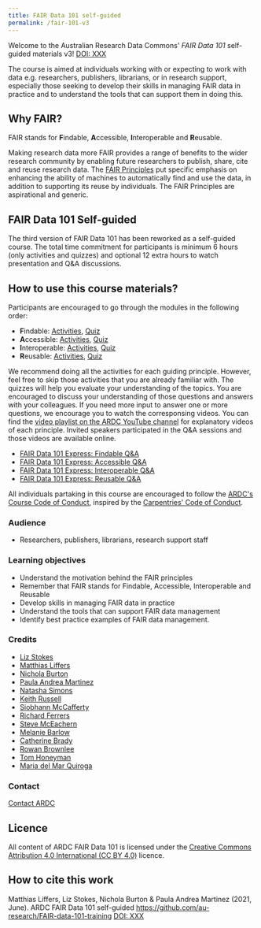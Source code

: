 ```yaml
---
title: FAIR Data 101 self-guided
permalink: /fair-101-v3
---
```


Welcome to the Australian Research Data Commons' *FAIR Data 101* self-guided materials v3!
[DOI: XXX](https://doi.org/XXX)

The course is aimed at individuals working with or expecting to work with data e.g. researchers, publishers, librarians, or in research support, especially those seeking to develop their skills in managing FAIR data in practice and to understand the tools that can support them in doing this.

## Why FAIR?
FAIR stands for **F**indable, **A**ccessible, **I**nteroperable and **R**eusable. 

Making research data more FAIR provides a range of benefits to the wider research community by enabling future researchers to publish, share, cite and reuse research data. The [FAIR Principles](https://doi.org/10.1038/sdata.2016.18) put specific emphasis on enhancing the ability of machines to automatically find and use the data, in addition to supporting its reuse by individuals. The FAIR Principles are aspirational and generic. 

## FAIR Data 101 Self-guided
The third version of FAIR Data 101 has been reworked as a self-guided course. The total time commitment for participants is minimum 6 hours (only activities and quizzes) and optional 12 extra hours to watch presentation and Q&A discussions. 

## How to use this course materials?

Participants are encouraged to go through the modules in the following order:
- **F**indable: [Activities](https://au-research.github.io/FAIR-data-101-training/findable/activities), [Quiz](https://au-research.github.io/FAIR-data-101-training/findable/quiz) 
- **A**ccessible: [Activities](https://au-research.github.io/FAIR-data-101-training/accessible/activities), [Quiz](https://au-research.github.io/FAIR-data-101-training/accesible/quiz)  
- **I**nteroperable: [Activities](https://au-research.github.io/FAIR-data-101-training/interoperable/activities), [Quiz](https://au-research.github.io/FAIR-data-101-training/interoperable/quiz) 
- **R**eusable: [Activities](https://au-research.github.io/FAIR-data-101-training/reusable/activities), [Quiz](https://au-research.github.io/FAIR-data-101-training/reusable/quiz) 

We recommend doing all the activities for each guiding principle. However, feel free to skip those activities that you are already familiar with. The quizzes will help you evaluate your understanding of the topics. You are encouraged to discuss your understanding of those questions and answers with your colleagues. If you need more input to answer one or more questions, we encourage you to watch the corresponsing videos. You can find the [video playlist on the ARDC YouTube channel](https://www.youtube.com/playlist?list=PLG25fMbdLRa7bf4FNTS_LHV7hHOyFvkc-) for explanatory videos of each principle. Invited speakers participated in the Q&A sessions and those videos are available online. 

* [FAIR Data 101 Express: Findable Q&A](https://www.youtube.com/watch?v=6KAR4jJVK8I)
* [FAIR Data 101 Express: Accessible Q&A](https://www.youtube.com/watch?v=0tR-K7DKD3Q)
* [FAIR Data 101 Express: Interoperable Q&A](https://www.youtube.com/watch?v=ZeK9z-gLH5Y)
* [FAIR Data 101 Express: Reusable Q&A](https://www.youtube.com/watch?v=55z2WcR1tgk)

All individuals partaking in this course are encouraged to follow the [ARDC's Course Code of Conduct](https://tiny.cc/code-conduct), inspired
by the [Carpentries' Code of Conduct](https://docs.carpentries.org/topic_folders/policies/code-of-conduct.html).

### Audience
* Researchers, publishers, librarians, research support staff

### Learning objectives
* Understand the motivation behind the FAIR principles
* Remember that FAIR stands for Findable, Accessible, Interoperable and Reusable
* Develop skills in managing FAIR data in practice
* Understand the tools that can support FAIR data management
* Identify best practice examples of FAIR data management.

### Credits
* [Liz Stokes](https://orcid.org/0000-0002-2973-5647)
* [Matthias Liffers](https://orcid.org/0000-0002-3639-2080)
* [Nichola Burton](https://orcid.org/0000-0003-4470-4846)
* [Paula Andrea Martinez](https://orcid.org/org/0000-0002-8990-1985)
* [Natasha Simons](https://orcid.org/0000-0003-0635-1998)
* [Keith Russell](https://orcid.org/0000-0001-5390-2719)
* [Siobhann McCafferty](https://orcid.org/0000-0002-2491-0995)
* [Richard Ferrers](https://orcid.org/0000-0002-2923-9889)
* [Steve McEachern](https://orcid.org/0000-0001-7848-4912)
* [Melanie Barlow](https://orcid.org/0000-0002-3956-5784)
* [Catherine Brady](https://orcid.org/0000-0002-7919-7592)
* [Rowan Brownlee](https://orcid.org/0000-0002-1955-1262)
* [Tom Honeyman](https://orcid.org/0000-0001-9448-4023)
* [Maria del Mar Quiroga](https://orcid.org/0000-0002-8943-2808)

### Contact
[Contact ARDC](https://ardc.edu.au/contact-us)

## Licence

All content of ARDC FAIR Data 101 is licensed under the [Creative Commons Attribution 4.0 International (CC BY 4.0)](https://creativecommons.org/licenses/by/4.0/) licence. 

## How to cite this work

Matthias Liffers, Liz Stokes, Nichola Burton & Paula Andrea Martinez (2021, June). ARDC FAIR Data 101 self-guided https://github.com/au-research/FAIR-data-101-training [DOI: XXX](https://doi.org/XXX)
